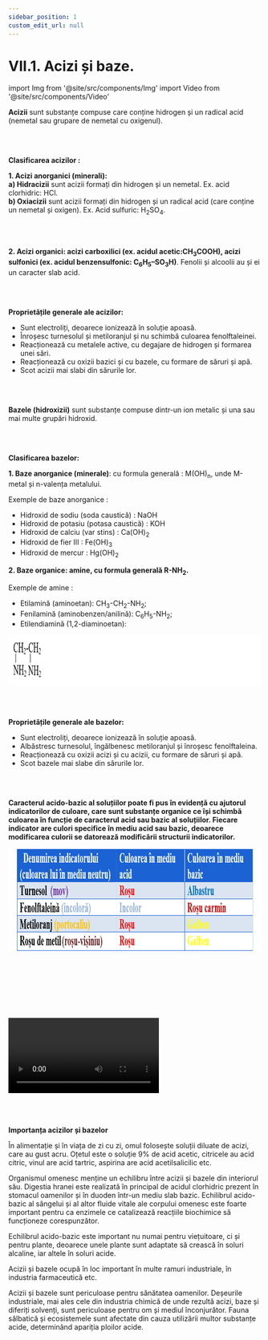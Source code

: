 ```yaml
---
sidebar_position: 1
custom_edit_url: null
---
```


# VII.1. Acizi și baze.


import Img from '@site/src/components/Img'
import Video from '@site/src/components/Video'


<div class="alert alert--primary" role="alert">

**Acizii** sunt substanțe compuse care conține hidrogen și un radical acid (nemetal sau grupare de nemetal cu oxigenul).


</div>


<br></br>


<div class="alert alert--primary" role="alert">

**Clasificarea acizilor :**     

**1. Acizi anorganici (minerali):**       
**a) Hidracizii** sunt acizii formați din hidrogen și un nemetal. Ex. acid clorhidric: HCl.         
**b) Oxiacizii** sunt acizii formați din hidrogen și un radical acid (care conține un nemetal și oxigen). Ex. Acid sulfuric: H<sub>2</sub>SO<sub>4</sub>.

<br></br>


**2. Acizi organici: acizi carboxilici (ex. acidul acetic:CH<sub>3</sub>COOH), acizi sulfonici (ex.  acidul benzensulfonic: C<sub>6</sub>H<sub>5</sub>–SO<sub>3</sub>H)**. Fenolii și alcoolii au și ei un caracter slab acid.


</div>


<br></br>


<div class="alert alert--primary" role="alert">

**Proprietățile generale ale acizilor:**
- Sunt electroliți, deoarece ionizează în soluție apoasă.
- Înroșesc turnesolul și metiloranjul și nu schimbă culoarea fenolftaleinei.
- Reacționează cu metalele active, cu degajare de hidrogen și formarea unei sări.
- Reacționează cu oxizii bazici și cu bazele, cu formare de săruri și apă.
- Scot acizii mai slabi din sărurile lor.


</div>



<br></br>


<div class="alert alert--primary" role="alert">

**Bazele (hidroxizii)** sunt substanțe compuse dintr-un ion metalic și una sau mai multe grupări hidroxid.


</div>


<br></br>



<div class="alert alert--primary" role="alert">

**Clasificarea bazelor:**

**1. Baze anorganice (minerale)**: cu formula generală : M(OH)<sub>n</sub>, unde M-metal și n-valența metalului.

Exemple de baze anorganice :      
- Hidroxid de sodiu (soda caustică) : NaOH      
- Hidroxid de potasiu (potasa caustică) : KOH    
- Hidroxid de calciu (var stins) : Ca(OH)<sub>2</sub>     
- Hidroxid de fier III : Fe(OH)<sub>3</sub>     
- Hidroxid de mercur : Hg(OH)<sub>2</sub>

**2. Baze organice: amine, cu formula generală R-NH<sub>2</sub>.**  

Exemple de amine :      
- Etilamină (aminoetan): CH<sub>3</sub>-CH<sub>2</sub>-NH<sub>2</sub>;       
- Fenilamină (aminobenzen/anilină): C<sub>6</sub>H<sub>5</sub>-NH<sub>2</sub>;       
- Etilendiamină (1,2-diaminoetan): 


<Img className="img-responsive4" src="chimie/clasa12/capitolul7/VII-1-acizi-si-baze-poza1-formula-etilendiaminei.png" width="1000" height="100" lazy={false} />





</div>



<br></br>

<div class="alert alert--primary" role="alert">

**Proprietățile generale ale bazelor:**       
- Sunt electroliți, deoarece ionizează în soluție apoasă.      
- Albăstresc turnesolul, îngălbenesc metiloranjul și înroșesc fenolftaleina.     
- Reacționează cu oxizii acizi și cu acizii, cu formare de săruri și apă.     
- Scot bazele mai slabe din sărurile lor.




</div>


<br></br>


<div class="alert alert--primary" role="alert">

**Caracterul acido-bazic al soluțiilor poate fi pus în evidență cu ajutorul indicatorilor de culoare, care sunt substanțe organice ce își schimbă culoarea în funcție de caracterul acid sau bazic al soluțiilor. Fiecare indicator are culori specifice în mediu acid sau bazic, deoarece modificarea culorii se datorează modificării structurii indicatorilor.**



<Img className="img-responsive4" src="chimie/clasa12/capitolul7/VII-1-acizi-si-baze-poza2-tabel-cu-culorile-specifice-ale-indicatorilor-de-culoare-in-mediul-acid-si-bazic.png" width="1000" height="206" lazy={false} />

<br></br>
<br></br>
<br></br>


<Video src="https://www.youtube.com/embed/EULWlT1vg0I" />


<br></br>
<br></br>


<Video src="https://www.youtube.com/embed/N1qX21MvxQ0" />



</div>


<br></br>

<div class="alert alert--warning" role="alert">

**Importanța acizilor și bazelor**

În alimentație și în viața de zi cu zi, omul folosește soluții diluate de acizi, care au gust acru. Oțetul este o soluție 9% de acid acetic, citricele au acid citric, vinul are acid tartric, aspirina are acid acetilsalicilic etc.

Organismul omenesc menține un echilibru între acizii și bazele din interiorul său. Digestia hranei este realizată în principal de acidul clorhidric prezent în stomacul oamenilor și în duoden într-un mediu slab bazic. Echilibrul acido-bazic al sângelui și al altor fluide vitale ale corpului omenesc este foarte important pentru ca enzimele ce catalizează reacțiile biochimice să funcționeze corespunzător.

Echilibrul acido-bazic este important nu numai pentru viețuitoare, ci și pentru plante, deoarece unele plante sunt adaptate să crească în soluri alcaline, iar altele în soluri acide.

Acizii și bazele ocupă în loc important în multe ramuri industriale, în industria farmaceutică etc.

Acizii și bazele sunt periculoase pentru sănătatea oamenilor. Deșeurile industriale, mai ales cele din industria chimică de unde rezultă acizi, baze și diferiți solvenți, sunt periculoase pentru om și mediul înconjurător. Fauna sălbatică și ecosistemele sunt afectate din cauza utilizării multor substanțe acide, determinând apariția ploilor acide.



</div>
